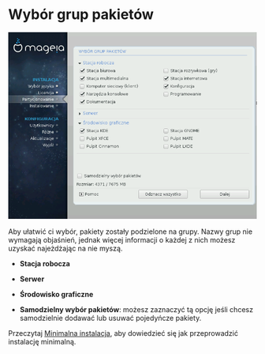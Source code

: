 # Wybór grup pakietów
![](./images/dx2-choosePackageGroups.png)

Aby ułatwić ci wybór, pakiety zostały podzielone na grupy. Nazwy grup nie wymagają objaśnień, jednak więcej informacji o każdej z nich możesz uzyskać najeżdżając na nie myszą.

* **Stacja robocza**

* **Serwer**

* **Środowisko graficzne**

* **Samodzielny wybór pakietów**: możesz zaznaczyć tą opcję jeśli chcesz samodzielnie dodawać lub usuwać pojedyńcze pakiety.

Przeczytaj [Minimalna instalacja](./minimal.md), aby dowiedzieć się jak przeprowadzić instalację minimalną.
